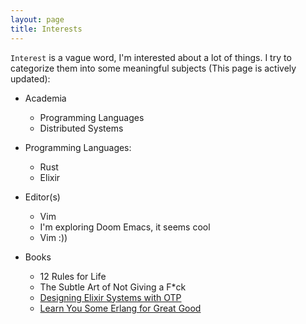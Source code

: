 ```yaml
---
layout: page
title: Interests
---
```


`Interest` is a vague word, I'm interested about a lot of things. I try to categorize them into some
meaningful subjects (This page is actively updated):

- Academia
	- Programming Languages
	- Distributed Systems
	

-  Programming Languages:
	- Rust
	- Elixir


- Editor(s)
	- Vim
	- I'm exploring Doom Emacs, it seems cool
	- Vim :))

- Books
	- 12 Rules for Life
	- The Subtle Art of Not Giving a F\*ck
	- [Designing Elixir Systems with OTP](https://pragprog.com/titles/jgotp/designing-elixir-systems-with-otp/)
	- [Learn You Some Erlang for Great Good](https://learnyousomeerlang.com)
